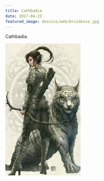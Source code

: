 ```yaml
---
title: Cathbadia
date: 2017-04-23
featured_image: dessins/web/Druidesse.jpg
---
```


Cathbadia.

![Druidesse](dessins/web/Druidesse.jpg)
